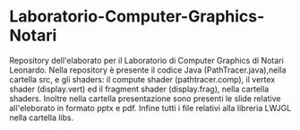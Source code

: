 # Laboratorio-Computer-Graphics-Notari
Repository dell'elaborato per il Laboratorio di Computer Graphics di Notari Leonardo.
Nella repository è presente il codice Java (PathTracer.java),nella cartella src, e gli shaders: il compute shader (pathtracer.comp), il vertex shader (display.vert) ed il fragment shader (display.frag), nella cartella shaders.
Inoltre nella cartella presentazione sono presenti le slide relative all'eleborato in formato pptx e pdf.
Infine tutti i file relativi alla libreria LWJGL nella cartella libs.
